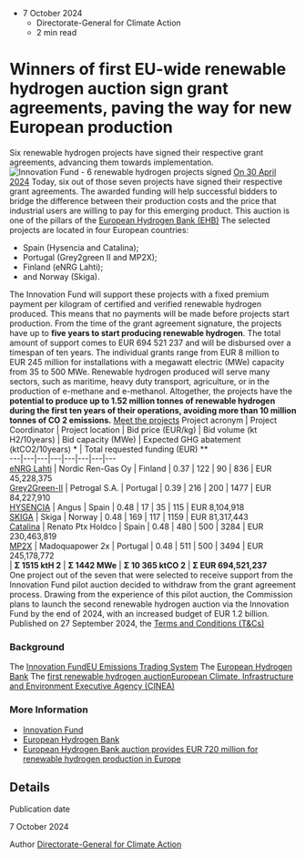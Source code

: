 * 7 October 2024
  * Directorate-General for Climate Action
  * 2 min read


# Winners of first EU-wide renewable hydrogen auction sign grant agreements, paving the way for new European production
Six renewable hydrogen projects have signed their respective grant agreements, advancing them towards implementation. 
![Innovation Fund - 6 renewable hydrogen projects signed](https://climate.ec.europa.eu/sites/default/files/styles/oe_theme_medium_no_crop/public/2024-10/news_20241007_0.png?itok=clTf5axZ)
[On 30 April 2024](https://ec.europa.eu/commission/presscorner/detail/en/IP_24_2333)
Today, six out of those seven projects have signed their respective grant agreements. The awarded funding will help successful bidders to bridge the difference between their production costs and the price that industrial users are willing to pay for this emerging product.
This auction is one of the pillars of the [European Hydrogen Bank (EHB)](https://energy.ec.europa.eu/topics/energy-systems-integration/hydrogen/european-hydrogen-bank_en)
The selected projects are located in four European countries:
  * Spain (Hysencia and Catalina);
  * Portugal (Grey2green II and MP2X);
  * Finland (eNRG Lahti);
  * and Norway (Skiga).


The Innovation Fund will support these projects with a fixed premium payment per kilogram of certified and verified renewable hydrogen produced. This means that no payments will be made before projects start production. From the time of the grant agreement signature, the projects have up to **five years to start producing renewable hydrogen**.
The total amount of support comes to EUR 694 521 237 and will be disbursed over a timespan of ten years. The individual grants range from EUR 8 million to EUR 245 million for installations with a megawatt electric (MWe) capacity from 35 to 500 MWe.
Renewable hydrogen produced will serve many sectors, such as maritime, heavy duty transport, agriculture, or in the production of e-methane and e-methanol.
Altogether, the projects have the **potential to produce up to 1.52 million tonnes of renewable hydrogen during the first ten years of their operations, avoiding more than 10 million tonnes of CO 2 emissions.**
[Meet the projects](https://dashboard.tech.ec.europa.eu/qs_digit_dashboard_mt/public/sense/app/6e4815c8-1f4c-4664-b9ca-8454f77d758d/sheet/bac47ac8-b5c7-4cd1-87ad-9f8d6d238eae/state/analysis)
Project acronym | Project Coordinator | Project location | Bid price (EUR/kg) | Bid volume (kt H2/10years) | Bid capacity (MWe) | Expected GHG abatement (ktCO2/10years) * | Total requested funding (EUR) **  
---|---|---|---|---|---|---|---  
[eNRG Lahti](https://ec.europa.eu/assets/cinea/project_fiches/innovation_fund/101179143.pdf) | Nordic Ren-Gas Oy | Finland | 0.37 | 122 | 90 | 836 | EUR 45,228,375  
[Grey2Green-II](https://ec.europa.eu/assets/cinea/project_fiches/innovation_fund/101179149.pdf) | Petrogal S.A. | Portugal | 0.39 | 216 | 200 | 1477 | EUR 84,227,910  
[HYSENCIA](https://ec.europa.eu/assets/cinea/project_fiches/innovation_fund/101179578.pdf) | Angus | Spain | 0.48 | 17 | 35 | 115 | EUR 8,104,918  
[SKIGA](https://ec.europa.eu/assets/cinea/project_fiches/innovation_fund/101179540.pdf) | Skiga | Norway | 0.48 | 169 | 117 | 1159 | EUR 81,317,443  
[Catalina](https://ec.europa.eu/assets/cinea/project_fiches/innovation_fund/101179454.pdf) | Renato Ptx Holdco | Spain | 0.48 | 480 | 500 | 3284 | EUR 230,463,819  
[MP2X](https://ec.europa.eu/assets/cinea/project_fiches/innovation_fund/101179616.pdf) | Madoquapower 2x | Portugal | 0.48 | 511 | 500 | 3494 | EUR 245,178,772  
| **Σ 1515 ktH 2** | **Σ 1442 MWe** | **Σ 10 365 ktCO 2** | **Σ EUR 694,521,237**  
One project out of the seven that were selected to receive support from the Innovation Fund pilot auction decided to withdraw from the grant agreement process.
Drawing from the experience of this pilot auction, the Commission plans to launch the second renewable hydrogen auction via the Innovation Fund by the end of 2024, with an increased budget of EUR 1.2 billion. Published on 27 September 2024, the [Terms and Conditions (T&Cs)](https://climate.ec.europa.eu/news-your-voice/news/second-renewable-hydrogen-auction-european-commission-publishes-terms-and-conditions-2024-09-27_en)
### Background
The [Innovation Fund](https://climate.ec.europa.eu/eu-action/eu-funding-climate-action/innovation-fund_en)[EU Emissions Trading System](https://climate.ec.europa.eu/eu-action/eu-emissions-trading-system-eu-ets_en)
The [European Hydrogen Bank](https://eur-lex.europa.eu/legal-content/EN/TXT/?uri=CELEX%3A52023DC0156&qid=1682349760946)
The [first renewable hydrogen auction](https://ec.europa.eu/commission/presscorner/detail/en/ip_24_2333)[European Climate, Infrastructure and Environment Executive Agency (CINEA)](https://cinea.ec.europa.eu/programmes/innovation-fund_en)
### More Information
  * [Innovation Fund](https://climate.ec.europa.eu/eu-action/eu-funding-climate-action/innovation-fund_en)
  * [European Hydrogen Bank](https://energy.ec.europa.eu/topics/energy-systems-integration/hydrogen/european-hydrogen-bank_en)
  * [European Hydrogen Bank auction provides EUR 720 million for renewable hydrogen production in Europe](https://ec.europa.eu/commission/presscorner/detail/en/ip_24_2333)


## Details 

Publication date
    
7 October 2024 

Author
    [Directorate-General for Climate Action](https://commission.europa.eu/about/departments-and-executive-agencies/climate-action_en)